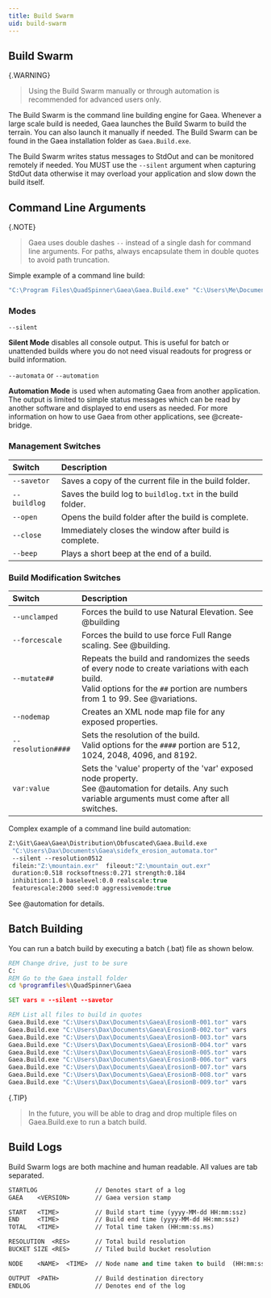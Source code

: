 ```yaml
---
title: Build Swarm
uid: build-swarm
---
```


## Build Swarm

{.WARNING}
> Using the Build Swarm manually or through automation is recommended for advanced users only.

The Build Swarm is the command line building engine for Gaea. Whenever a large scale build is needed, Gaea launches the Build Swarm to build the terrain. You can also launch it manually if needed. The Build Swarm can be found in the Gaea installation folder as `Gaea.Build.exe`.

The Build Swarm writes status messages to StdOut and can be monitored remotely if needed. You MUST use the `--silent` argument when capturing StdOut data otherwise it may overload your application and slow down the build itself.

## Command Line Arguments

{.NOTE}
> Gaea uses double dashes `--` instead of a single dash for command line arguments.
> For paths, always encapsulate them in double quotes to avoid path truncation.

Simple example of a command line build:
```vb
"C:\Program Files\QuadSpinner\Gaea\Gaea.Build.exe" "C:\Users\Me\Documents\Gaea\MyFile.tor" 
```

### Modes

`--silent` 

**Silent Mode** disables all console output. This is useful for batch or unattended builds where you do not need visual readouts for progress or build information.


`--automata` or `--automation` 

**Automation Mode** is used when automating Gaea from another application. The output is limited to simple status messages which can be read by another software and displayed to end users as needed. For more information on how to use Gaea from other applications, see @create-bridge.


### Management Switches

| Switch       | Description                                                |
| :----------- | :--------------------------------------------------------- |
| `--savetor`  | Saves a copy of the current file in the build folder.      |
| `--buildlog` | Saves the build log to `buildlog.txt` in the build folder. |
| `--open`     | Opens the build folder after the build is complete.        |
| `--close`    | Immediately closes the window after build is complete.     |
| `--beep`     | Plays a short beep at the end of a build.                  |

### Build Modification Switches

| Switch             | Description                                                                                                                                                                       |
| :----------------- | :-------------------------------------------------------------------------------------------------------------------------------------------------------------------------------- |
| `--unclamped`      | Forces the build to use Natural Elevation. See @building                                                                                                                          |
| `--forcescale`     | Forces the build to use force Full Range scaling. See @building.                                                                                                                  |
| `--mutate##`       | Repeats the build and randomizes the seeds of every node to create variations with each build. <br> Valid options for the `##` portion are numbers from 1 to 99. See @variations. |
| `--nodemap`        | Creates an XML node map file for any exposed properties.                                                                                                                          |
| `--resolution####` | Sets the resolution of the build. <br> Valid options for the `####` portion are 512, 1024, 2048, 4096, and 8192.                                                                  |
| `var:value`        | Sets the 'value' property of the 'var' exposed node property. <br> See @automation for details. Any such variable arguments must come after all switches.                         |

Complex example of a command line build automation:
```vb
Z:\Git\Gaea\Gaea\Distribution\Obfuscated\Gaea.Build.exe 
 "C:\Users\Dax\Documents\Gaea\sidefx_erosion_automata.tor" 
 --silent --resolution0512 
 filein:"Z:\mountain.exr"  fileout:"Z:\mountain_out.exr" 
 duration:0.518 rocksoftness:0.271 strength:0.184 
 inhibition:1.0 baselevel:0.0 realscale:true 
 featurescale:2000 seed:0 aggressivemode:true
```

See @automation for details.

## Batch Building

You can run a batch build by executing a batch (.bat) file as shown below.

```bat
REM Change drive, just to be sure
C: 
REM Go to the Gaea install folder
cd %programfiles%\QuadSpinner\Gaea

SET vars = --silent --savetor

REM List all files to build in quotes
Gaea.Build.exe "C:\Users\Dax\Documents\Gaea\ErosionB-001.tor" vars
Gaea.Build.exe "C:\Users\Dax\Documents\Gaea\ErosionB-002.tor" vars
Gaea.Build.exe "C:\Users\Dax\Documents\Gaea\ErosionB-003.tor" vars
Gaea.Build.exe "C:\Users\Dax\Documents\Gaea\ErosionB-004.tor" vars
Gaea.Build.exe "C:\Users\Dax\Documents\Gaea\ErosionB-005.tor" vars
Gaea.Build.exe "C:\Users\Dax\Documents\Gaea\ErosionB-006.tor" vars
Gaea.Build.exe "C:\Users\Dax\Documents\Gaea\ErosionB-007.tor" vars
Gaea.Build.exe "C:\Users\Dax\Documents\Gaea\ErosionB-008.tor" vars
Gaea.Build.exe "C:\Users\Dax\Documents\Gaea\ErosionB-009.tor" vars
```

{.TIP} 
> In the future, you will be able to drag and drop multiple files on Gaea.Build.exe to run a batch build.

## Build Logs

Build Swarm logs are both machine and human readable. All values are tab separated.

```vb
STARTLOG                // Denotes start of a log
GAEA    <VERSION>       // Gaea version stamp

START   <TIME>          // Build start time (yyyy-MM-dd HH:mm:ssz)
END     <TIME>          // Build end time (yyyy-MM-dd HH:mm:ssz)
TOTAL   <TIME>          // Total time taken (HH:mm:ss.ms)

RESOLUTION  <RES>       // Total build resolution
BUCKET SIZE <RES>       // Tiled build bucket resolution

NODE    <NAME>  <TIME>  // Node name and time taken to build  (HH:mm:ss.ms)

OUTPUT  <PATH>          // Build destination directory
ENDLOG                  // Denotes end of the log
```

